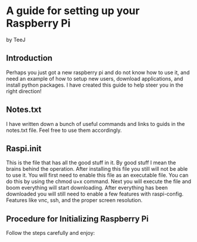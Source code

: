 # A guide for setting up your Raspberry Pi
by TeeJ

## Introduction

Perhaps you just got a new raspberry pi and do not know how to use it, and need an example of how to setup new users, download applications, and install python packages. I have created this guide to help steer you in the right direction!

## Notes.txt

I have written down a bunch of useful commands and links to guids in the notes.txt file. Feel free to use them accordingly.

## Raspi.init

This is the file that has all the good stuff in it. By good stuff I mean the brains behind the operation. After installing this file you still will not be able to use it. You will first need to enable this file as an executable file. You can do this by using the chmod u+x command. Next you will execute the file and boom everything will start downloading. After everything has been downloaded you will still need to enable a few features with raspi-config. Features like vnc, ssh, and the proper screen resolution.

## Procedure for Initializing Raspberry Pi
Follow the steps carefully and enjoy:

